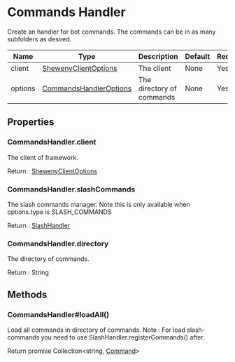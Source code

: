 # Commands Handler

Create an handler for bot commands. The commands can be in as many subfolders as desired.

| Name    | Type                                                          | Description               | Default | Required |
| ------- | ------------------------------------------------------------- | ------------------------- | ------- | -------- |
| client  | [ShewenyClientOptions](./ShewenyClient.md)                    | The client                | None    | Yes      |
| options | [CommandsHandlerOptions](./typedef/CommandsHandlerOptions.md) | The directory of commands | None    | Yes      |

## Properties

### CommandsHandler.client

The client of framework.

Return : [ShewenyClientOptions](./ShewenyClient.md)

### CommandsHandler.slashCommands

The slash commands manager.
Note this is only available when options.type is SLASH_COMMANDS

Return : [SlashHandler](./SlashHandler.md)

### CommandsHandler.directory

The directory of commands.

Return : String

## Methods

### CommandsHandler#loadAll()

Load all commands in directory of commands.
Note : For load slash-commands you need to use SlashHandler.registerCommands() after.

Return promise Collection\<string, [Command](./Command.md)>
